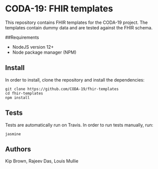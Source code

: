 # CODA-19: FHIR templates

This repository contains FHIR templates for the CODA-19 project. The templates contain dummy data and are tested against the FHIR schema.

##Requirements

- NodeJS version 12+
- Node package manager (NPM)

## Install

In order to install, clone the repository and install the dependencies:

```
git clone https://github.com/CODA-19/fhir-templates
cd fhir-templates
npm install
```

## Tests

Tests are automatically run on Travis. In order to run tests manually, run:

```
jasmine
```

## Authors

Kip Brown, Rajeev Das, Louis Mullie